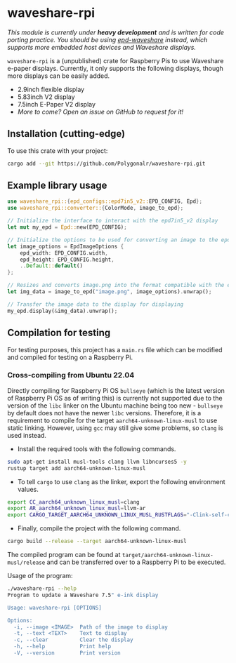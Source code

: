 # waveshare-rpi

*This module is currently under **heavy development** and is written for code porting practice. You should be using [epd-waveshare](https://docs.rs/epd-waveshare/latest/epd_waveshare/) instead, which supports more embedded host devices and Waveshare displays.*

`waveshare-rpi` is a (unpublished) crate for Raspberry Pis to use Waveshare e-paper displays. Currently, it only supports the following displays, though more displays can be easily added.

* 2.9inch flexible display
* 5.83inch V2 display
* 7.5inch E-Paper V2 display 
* *More to come? Open an issue on GitHub to request for it!*

## Installation (cutting-edge)

To use this crate with your project:

```bash
cargo add --git https://github.com/Polygonalr/waveshare-rpi.git
```

## Example library usage

```rust
use waveshare_rpi::{epd_configs::epd7in5_v2::EPD_CONFIG, Epd};
use waveshare_rpi::converter::{ColorMode, image_to_epd};

// Initialize the interface to interact with the epd7in5_v2 display
let mut my_epd = Epd::new(EPD_CONFIG);

// Initialize the options to be used for converting an image to the epd format
let image_options = EpdImageOptions {
    epd_width: EPD_CONFIG.width,
    epd_height: EPD_CONFIG.height,
    ..Default::default()
};

// Resizes and converts image.png into the format compatible with the epd7in5_v2 display
let img_data = image_to_epd("image.png", image_options).unwrap();

// Transfer the image data to the display for displaying
my_epd.display(&img_data).unwrap();
```

## Compilation for testing

For testing purposes, this project has a `main.rs` file which can be modified and compiled for testing on a Raspberry Pi.

### Cross-compiling from Ubuntu 22.04

Directly compiling for Raspberry Pi OS `bullseye` (which is the latest version of Raspberry Pi OS as of writing this) is currently not supported due to the version of the `libc` linker on the Ubuntu machine being too new - `bullseye` by default does not have the newer `libc` versions. Therefore, it is a requirement to compile for the target `aarch64-unknown-linux-musl` to use static linking. However, using `gcc` may still give some problems, so `clang` is used instead.

* Install the required tools with the following commands. 

```bash
sudo apt-get install musl-tools clang llvm libncurses5 -y
rustup target add aarch64-unknown-linux-musl
```

* To tell `cargo` to use `clang` as the linker, export the following environment values.

```bash
export CC_aarch64_unknown_linux_musl=clang
export AR_aarch64_unknown_linux_musl=llvm-ar
export CARGO_TARGET_AARCH64_UNKNOWN_LINUX_MUSL_RUSTFLAGS="-Clink-self-contained=yes -Clinker=rust-lld"
```

* Finally, compile the project with the following command.

```bash
cargo build --release --target aarch64-unknown-linux-musl
```

The compiled program can be found at `target/aarch64-unknown-linux-musl/release` and can be transferred over to a Raspberry Pi to be executed.

Usage of the program:

```bash
./waveshare-rpi --help
Program to update a Waveshare 7.5" e-ink display

Usage: waveshare-rpi [OPTIONS]

Options:
  -i, --image <IMAGE>  Path of the image to display
  -t, --text <TEXT>    Text to display
  -c, --clear          Clear the display
  -h, --help           Print help
  -V, --version        Print version
```

